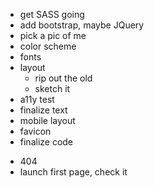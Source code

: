 + get SASS going
+ add bootstrap, maybe JQuery
+ pick a pic of me
+ color scheme
+ fonts
+ layout
    + rip out the old
    + sketch it
+ a11y test
+ finalize text
+ mobile layout
+ favicon
+ finalize code
- 404
- launch first page, check it